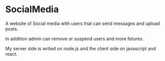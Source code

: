 # SocialMedia

A website of Social media with users that can send messages and upload posts.

In addition admin can remove or suspend users and more fetures.

My server side is writed on node.js and the client side on javascript and react.
